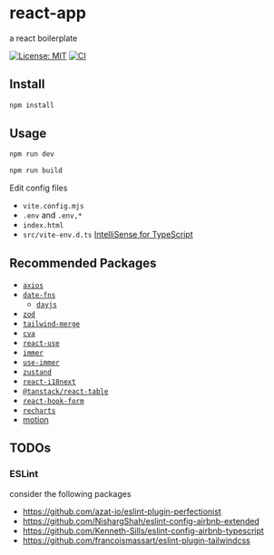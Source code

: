 # react-app

a react boilerplate

[![License: MIT](https://img.shields.io/github/license/donniean/react-app)](https://github.com/donniean/react-app/blob/master/LICENSE) [![CI](https://github.com/donniean/react-app/actions/workflows/ci.yml/badge.svg)](https://github.com/donniean/react-app/actions/workflows/ci.yml)

## Install

```sh
npm install
```

## Usage

```sh
npm run dev
```

```sh
npm run build
```

Edit config files

- `vite.config.mjs`
- `.env` and `.env,*`
- `index.html`
- `src/vite-env.d.ts` [IntelliSense for TypeScript](https://cn.vitejs.dev/guide/env-and-mode.html#intellisense)

## Recommended Packages

- [`axios`](https://github.com/axios/axios)
- [`date-fns`](https://github.com/date-fns/date-fns)
  - [`dayjs`](https://github.com/iamkun/dayjs)
- [`zod`](https://github.com/colinhacks/zod)
- [`tailwind-merge`](https://github.com/dcastil/tailwind-merge)
- [`cva`](https://github.com/joe-bell/cva)
- [`react-use`](https://github.com/streamich/react-use)
- [`immer`](https://github.com/immerjs/immer)
- [`use-immer`](https://github.com/immerjs/use-immer)
- [`zustand`](https://github.com/pmndrs/zustand)
- [`react-i18next`](https://github.com/i18next/react-i18next)
- [`@tanstack/react-table`](https://github.com/tanstack/table)
- [`react-hook-form`](https://github.com/react-hook-form/react-hook-form)
- [`recharts`](https://github.com/recharts/recharts)
- [motion](https://github.com/motiondivision/motion)

## TODOs

### ESLint

consider the following packages

- <https://github.com/azat-io/eslint-plugin-perfectionist>
- <https://github.com/NishargShah/eslint-config-airbnb-extended>
- <https://github.com/Kenneth-Sills/eslint-config-airbnb-typescript>
- <https://github.com/francoismassart/eslint-plugin-tailwindcss>

